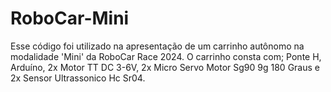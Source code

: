 # RoboCar-Mini
Esse código foi utilizado na apresentação de um carrinho autônomo na modalidade 'Mini' da RoboCar Race 2024. 
O carrinho consta com; Ponte H, Arduíno, 2x Motor TT DC 3-6V, 2x Micro Servo Motor Sg90 9g 180 Graus e 2x Sensor Ultrassonico Hc Sr04. 
